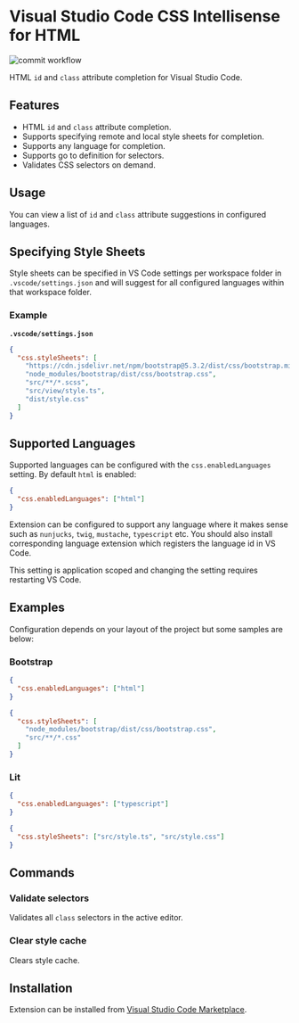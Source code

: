 # Visual Studio Code CSS Intellisense for HTML

![commit workflow](https://github.com/ecmel/vscode-html-css/actions/workflows/commit.yml/badge.svg)

HTML `id` and `class` attribute completion for Visual Studio Code.

## Features

- HTML `id` and `class` attribute completion.
- Supports specifying remote and local style sheets for completion.
- Supports any language for completion.
- Supports go to definition for selectors.
- Validates CSS selectors on demand.

## Usage

You can view a list of `id` and `class` attribute suggestions in configured languages.

## Specifying Style Sheets

Style sheets can be specified in VS Code settings per workspace folder in `.vscode/settings.json` and will suggest for all configured languages within that workspace folder.

### Example

**`.vscode/settings.json`**

```json
{
  "css.styleSheets": [
    "https://cdn.jsdelivr.net/npm/bootstrap@5.3.2/dist/css/bootstrap.min.css",
    "node_modules/bootstrap/dist/css/bootstrap.css",
    "src/**/*.scss",
    "src/view/style.ts",
    "dist/style.css"
  ]
}
```

## Supported Languages

Supported languages can be configured with the `css.enabledLanguages` setting. By default `html` is enabled:

```json
{
  "css.enabledLanguages": ["html"]
}
```

Extension can be configured to support any language where it makes sense such as `nunjucks`, `twig`, `mustache`, `typescript` etc. You should also install corresponding language extension which registers the language id in VS Code.

This setting is application scoped and changing the setting requires restarting VS Code.

## Examples

Configuration depends on your layout of the project but some samples are below:

### Bootstrap

```json
{
  "css.enabledLanguages": ["html"]
}
```

```json
{
  "css.styleSheets": [
    "node_modules/bootstrap/dist/css/bootstrap.css",
    "src/**/*.css"
  ]
}
```

### Lit

```json
{
  "css.enabledLanguages": ["typescript"]
}
```

```json
{
  "css.styleSheets": ["src/style.ts", "src/style.css"]
}
```

## Commands

### Validate selectors

Validates all `class` selectors in the active editor.

### Clear style cache

Clears style cache.

## Installation

Extension can be installed from [Visual Studio Code Marketplace](https://marketplace.visualstudio.com/items?itemName=ecmel.vscode-html-css).
